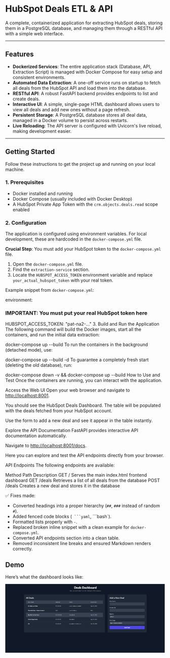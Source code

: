 # HubSpot Deals ETL & API

A complete, containerized application for extracting HubSpot deals, storing them in a PostgreSQL database, and managing them through a RESTful API with a simple web interface.

---

## Features

- **Dockerized Services**: The entire application stack (Database, API, Extraction Script) is managed with Docker Compose for easy setup and consistent environments.  
- **Automated Data Extraction**: A one-off service runs on startup to fetch all deals from the HubSpot API and load them into the database.  
- **RESTful API**: A robust FastAPI backend provides endpoints to list and create deals.  
- **Interactive UI**: A simple, single-page HTML dashboard allows users to view all deals and add new ones without a page refresh.  
- **Persistent Storage**: A PostgreSQL database stores all deal data, managed in a Docker volume to persist across restarts.  
- **Live Reloading**: The API server is configured with Uvicorn's live reload, making development easier.  

---

## Getting Started

Follow these instructions to get the project up and running on your local machine.

### 1. Prerequisites

- Docker installed and running  
- Docker Compose (usually included with Docker Desktop)  
- A HubSpot Private App Token with the `crm.objects.deals.read` scope enabled  

### 2. Configuration

The application is configured using environment variables. For local development, these are hardcoded in the `docker-compose.yml` file.

**Crucial Step**: You must add your HubSpot token to the `docker-compose.yml` file.

1. Open the `docker-compose.yml` file.  
2. Find the `extraction-service` section.  
3. Locate the `HUBSPOT_ACCESS_TOKEN` environment variable and replace `your_actual_hubspot_token` with your real token.  

Example snippet from `docker-compose.yml`:  

environment:

### IMPORTANT: You must put your real HubSpot token here

  HUBSPOT_ACCESS_TOKEN: "pat-na2-..."
3. Build and Run the Application
The following command will build the Docker images, start all the containers, and run the initial data extraction:

docker-compose up --build
To run the containers in the background (detached mode), use:

docker-compose up --build -d
To guarantee a completely fresh start (deleting the old database), run:

docker-compose down -v && docker-compose up --build
How to Use and Test
Once the containers are running, you can interact with the application.

Access the Web UI
Open your web browser and navigate to <http://localhost:8001>.

You should see the HubSpot Deals Dashboard. The table will be populated with the deals fetched from your HubSpot account.

Use the form to add a new deal and see it appear in the table instantly.

Explore the API Documentation
FastAPI provides interactive API documentation automatically.

Navigate to <http://localhost:8001/docs>.

Here you can explore and test the API endpoints directly from your browser.

API Endpoints
The following endpoints are available:

Method Path Description
GET / Serves the main index.html frontend dashboard
GET /deals Retrieves a list of all deals from the database
POST /deals Creates a new deal and stores it in the database

✅ Fixes made:

- Converted headings into a proper hierarchy (`##`, `###` instead of random `#`).  
- Added fenced code blocks (` ```yaml`, ```bash`).  
- Formatted lists properly with `-`.  
- Replaced broken inline snippet with a clean example for `docker-compose.yml`.  
- Converted API endpoints section into a clean table.  
- Removed inconsistent line breaks and ensured Markdown renders correctly.


## Demo

Here’s what the dashboard looks like:

![HubSpot Deals Dashboard](./Screenshot%20(101).png)
